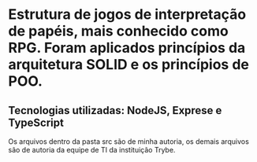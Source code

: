 
# Estrutura de jogos de interpretação de papéis, mais conhecido como RPG. Foram aplicados princípios da arquitetura SOLID e os princípios de POO.

 ## Tecnologias utilizadas: NodeJS, Exprese e  TypeScript

Os arquivos dentro da pasta src são de minha autoria, os demais arquivos são de autoria da equipe de TI da instituição Trybe.

